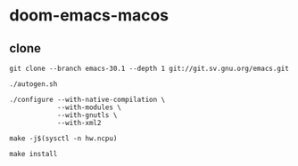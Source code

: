 # doom-emacs-macos
## clone 
```shell
git clone --branch emacs-30.1 --depth 1 git://git.sv.gnu.org/emacs.git
```
```shell
./autogen.sh
```
```shell
./configure --with-native-compilation \
            --with-modules \
            --with-gnutls \
            --with-xml2
```
```shell
make -j$(sysctl -n hw.ncpu)
```
```shell
make install
```

